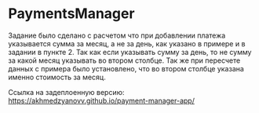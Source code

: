 # PaymentsManager

Задание было сделано с расчетом что при добавлении платежа указывается сумма за месяц, а не за день, как указано в примере и в задании в пункте 2. Так как если указывать сумму за день, то не сумму за какой месяц указывать во втором столбце. Так же при пересчете данных с примера было установлено, что во втором столбце указана именно стоимость за месяц.

Ссылка на задеплоенную версию: https://akhmedzyanovv.github.io/payment-manager-app/
